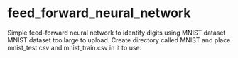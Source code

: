 # feed_forward_neural_network
Simple feed-forward neural network to identify digits using MNIST dataset
MNIST dataset too large to upload. Create directory called MNIST and place mnist_test.csv and mnist_train.csv in it to use.
